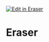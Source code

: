 <p><a target="_blank" href="https://app.eraser.io/workspace/mV2YaaTXX19Hrb4DTZrB" id="edit-in-eraser-github-link"><img alt="Edit in Eraser" src="https://firebasestorage.googleapis.com/v0/b/second-petal-295822.appspot.com/o/images%2Fgithub%2FOpen%20in%20Eraser.svg?alt=media&amp;token=968381c8-a7e7-472a-8ed6-4a6626da5501"></a></p>

# Eraser



<!--- Eraser file: https://app.eraser.io/workspace/mV2YaaTXX19Hrb4DTZrB --->